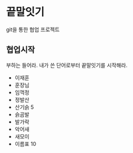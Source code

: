 # 끝말잇기

git을 통한 협업 프로젝트

## 협업시작

부하는 들어라. 내가 쓴 단어로부터 끝말잇기를 시작해라.

- 이재훈
- 훈장님
- 임꺽정
- 정발산
- 산기슭 5
- 슭곰발
- 발가락
- 악어새
- 새모이
- 이름표 10
